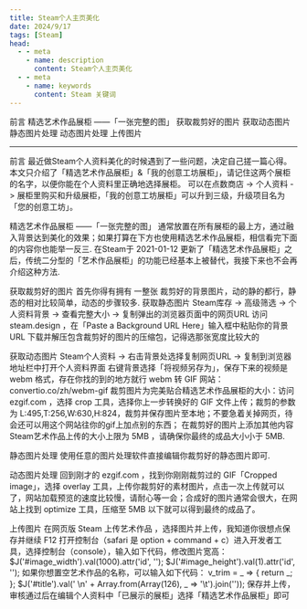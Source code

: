 ```yaml
---
title: Steam个人主页美化
date: 2024/9/17
tags: [Steam]
head:
  - - meta
    - name: description
      content: Steam个人主页美化
  - - meta
    - name: keywords
      content: Steam 关键词
---
```

前言
精选艺术作品展柜 ——「一张完整的图」
获取裁剪好的图片
获取动态图片
静态图片处理
动态图片处理
上传图片


---

前言
最近做Steam个人资料美化的时候遇到了一些问题，决定自己搓一篇心得。
本文只介绍了「精选艺术作品展柜」&「我的创意工坊展柜」，请记住这两个展柜的名字，以便你能在个人资料里正确地选择展柜。
可以在点数商店 -> 个人资料 -> 展柜里购买和升级展柜，「我的创意工坊展柜」可以升到三级，升级项目名为「您的创意工坊」。

精选艺术作品展柜 ——「一张完整的图」
通常放置在所有展柜的最上方，通过融入背景达到美化的效果；如果打算在下方也使用精选艺术作品展柜，相信看完下面的内容你也能举一反三.
在Steam于 2021-01-12 更新了「精选艺术作品展柜」之后，传统二分型的「艺术作品展柜」的功能已经基本上被替代，我接下来也不会再介绍这种方法.

获取裁剪好的图片
首先你得有拥有 一整张 裁剪好的背景图片，动的静的都行，静态的相对比较简单，动态的步骤较多.
获取静态图片
Steam库存 -> 高级筛选 -> 个人资料背景 -> 查看完整大小 -> 复制弹出的浏览器页面中的网页URL
访问 steam.design ，在「Paste a Background URL Here」输入框中粘贴你的背景URL
下载并解压包含裁剪好的图片的压缩包，记得选那张宽度比较大的

获取动态图片
Steam个人资料 -> 右击背景处选择复制网页URL -> 复制到浏览器地址栏中打开个人资料界面
右键背景选择「将视频另存为」，保存下来的视频是 webm 格式，存在你找的到的地方就行
webm 转 GIF 网站：convertio.co/zh/webm-gif
裁剪图片为完美贴合精选艺术作品展柜的大小：访问 ezgif.com ，选择 crop 工具，选择你上一步转换好的 GIF 文件上传；裁剪的参数为 L:495,T:256,W:630,H:824，裁剪并保存图片至本地；不要急着关掉网页，待会还可以用这个网站往你的gif上加点别的东西；
在裁剪好的图片上添加其他内容
Steam艺术作品上传的大小上限为 5MB ，请确保你最终的成品大小小于 5MB.

静态图片处理
使用任意的图片处理软件直接编辑你裁剪好的静态图片即可.

动态图片处理
回到刚才的 ezgif.com ，找到你刚刚裁剪过的 GIF「Cropped image」，选择 overlay 工具，上传你裁剪好的素材图片，点击一次上传就可以了，网站加载预览的速度比较慢，请耐心等一会；合成好的图片通常会很大，在网站上找到 optimize 工具，压缩至 5MB 以下就可以得到最终的成品了。

上传图片
在网页版 Steam 上传艺术作品 ，选择图片并上传，我知道你很想点保存并继续
F12 打开控制台（safari 是 option + command + c）进入开发者工具，选择控制台（console），输入如下代码，修改图片宽高：
$J('#image_width').val(1000).attr('id', '');
$J('#image_height').val(1).attr('id', '');
如果你想置空艺术作品的名称，可以输入如下代码：
v_trim = _ => {
  return _;
};
$J('#title').val(' \n' + Array.from(Array(126), _ => '\t').join(''));
保存并上传，审核通过后在编辑个人资料中「已展示的展柜」选择「精选艺术作品展柜」即可
